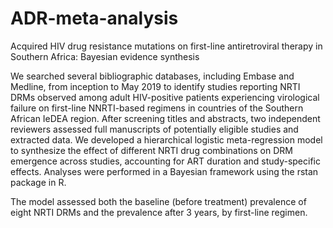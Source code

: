 # ADR-meta-analysis
Acquired HIV drug resistance mutations on first-line antiretroviral therapy in Southern Africa: Bayesian evidence synthesis

We searched several bibliographic databases, including Embase and Medline, from inception to May 2019 to identify studies reporting NRTI DRMs observed among adult HIV-positive patients experiencing virological failure on first-line NNRTI-based regimens in countries of the Southern African IeDEA region. After screening titles and abstracts, two independent reviewers assessed full manuscripts of potentially eligible studies and extracted data. We developed a hierarchical logistic meta-regression model to synthesize the effect of different NRTI drug combinations on DRM emergence across studies, accounting for ART duration and study-specific effects. Analyses were performed in a Bayesian framework using the rstan package in R.

The model assessed both the baseline (before treatment) prevalence of eight NRTI DRMs and the prevalence after 3 years, by first-line regimen.
